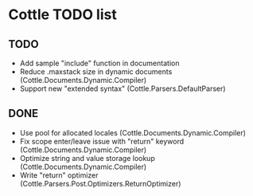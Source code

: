 Cottle TODO list
================

TODO
----

- Add sample "include" function in documentation
- Reduce .maxstack size in dynamic documents (Cottle.Documents.Dynamic.Compiler)
- Support new "extended syntax" (Cottle.Parsers.DefaultParser)

DONE
----

- Use pool for allocated locales (Cottle.Documents.Dynamic.Compiler)
- Fix scope enter/leave issue with "return" keyword (Cottle.Documents.Dynamic.Compiler)
- Optimize string and value storage lookup (Cottle.Documents.Dynamic.Compiler)
- Write "return" optimizer (Cottle.Parsers.Post.Optimizers.ReturnOptimizer)
